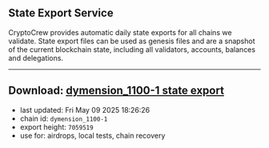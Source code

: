 ## State Export Service
CryptoCrew provides automatic daily state exports for all chains we validate. State export files can be used as genesis files and are a snapshot of the current blockchain state, including all validators, accounts, balances and delegations.

---
**Download: [dymension_1100-1 state export](https://dl-eu2.ccvalidators.com/SERVICE/dymension/dymension_1100-1_export_7059519.json)**
---

- last updated: Fri May 09 2025 18:26:26
- chain id: `dymension_1100-1`
- export height: `7059519`
- use for: airdrops, local tests, chain recovery
